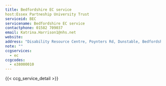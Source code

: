 ```yaml
---
title: Bedfordshire EC service
host:Essex Partneship University Trust
serviceid: BEC
servicename: Bedfordshire EC service
contactphone: 01582 709037 
email: Katrina.Harrison1@nhs.net
website: 
address: "Disability Resource Centre, Poynters Rd, Dunstable, Bedfordshire LU5 4TP ( internal courier S113)"
note: ""
ccgservices:
  - ec
ccgcodes:
  - e38000010
---
```


{{< ccg_service_detail >}}
